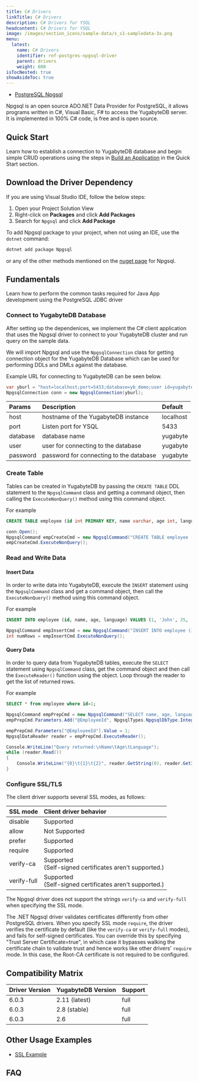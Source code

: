 ```yaml
---
title: C# Drivers
linkTitle: C# Drivers
description: C# Drivers for YSQL
headcontent: C# Drivers for YSQL
image: /images/section_icons/sample-data/s_s1-sampledata-3x.png
menu:
  latest:
    name: C# Drivers
    identifier: ref-postgres-npgsql-driver
    parent: drivers
    weight: 600
isTocNested: true
showAsideToc: true
---
```


<ul class="nav nav-tabs-alt nav-tabs-yb">

  <li >
    <a href="/latest/reference/drivers/csharp/postgres-npgsql-reference/" class="nav-link active">
      <i class="icon-postgres" aria-hidden="true"></i>
      PostgreSQL Npgsql
    </a>
  </li>

</ul>

Npgsql is an open source ADO.NET Data Provider for PostgreSQL, it allows programs written in C#, Visual Basic, F# to access the YugabyteDB server. It is implemented in 100% C# code, is free and is open source.

## Quick Start

Learn how to establish a connection to YugabyteDB database and begin simple CRUD operations using the steps in [Build an Application](/latest/quick-start/build-apps/csharp/ysql) in the Quick Start section.

## Download the Driver Dependency

If you are using Visual Studio IDE, follow the below steps:
1. Open your Project Solution View
1. Right-click on **Packages** and click **Add Packages**
1. Search for `Npgsql` and click **Add Package**

To add Npgsql package to your project, when not using an IDE, use the `dotnet` command:
```csharp
dotnet add package Npgsql 
``` 
or any of the other methods mentioned on the [nuget page](https://www.nuget.org/packages/Npgsql/) for Npgsql.

## Fundamentals

Learn how to perform the common tasks required for Java App development using the PostgreSQL JDBC driver

<!-- * [Connect to YugabyteDB Database](postgres-jdbc-fundamentals/#connect-to-yugabytedb-database)
* [Configure SSL/TLS](postgres-jdbc-fundamentals/#configure-ssl-tls)
* [Create Table](/postgres-jdbc-fundamentals/#create-table)
* [Read and Write Queries](/postgres-jdbc-fundamentals/#read-and-write-queries) -->

### Connect to YugabyteDB Database

After setting up the dependenices, we implement the C# client application that uses the Npgsql driver to connect to your YugabyteDB cluster and run query on the sample data.

We will import Npgsql and use the `NpgsqlConnection` class for getting connection object for the YugabyteDB Database which can be used for performing DDLs and DMLs against the database.

Example URL for connecting to YugabyteDB can be seen below.

```csharp
var yburl = "host=localhost;port=5433;database=yb_demo;user id=yugabyte;password="
NpgsqlConnection conn = new NpgsqlConnection(yburl);
```

| Params | Description | Default |
| :---------- | :---------- | :------ |
| host  | hostname of the YugabyteDB instance | localhost
| port |  Listen port for YSQL | 5433
| database | database name | yugabyte
| user | user for connecting to the database | yugabyte
| password | password for connecting to the database | yugabyte

### Create Table

Tables can be created in YugabyteDB by passing the `CREATE TABLE` DDL statement to the `NpgsqlCommand` class and getting a command object, then calling the `ExecuteNonQuery()` method using this command object.

For example

```sql
CREATE TABLE employee (id int PRIMARY KEY, name varchar, age int, language varchar)
```

```csharp
conn.Open();
NpgsqlCommand empCreateCmd = new NpgsqlCommand("CREATE TABLE employee (id int PRIMARY KEY, name varchar, age int, language varchar);", conn);
empCreateCmd.ExecuteNonQuery();
```

### Read and Write Data

#### Insert Data

In order to write data into YugabyteDB, execute the `INSERT` statement using the `NpgsqlCommand` class and get a command object, then call the `ExecuteNonQuery()` method using this command object.

For example

```sql
INSERT INTO employee (id, name, age, language) VALUES (1, 'John', 35, 'CSharp');
```

```csharp
NpgsqlCommand empInsertCmd = new NpgsqlCommand("INSERT INTO employee (id, name, age, language) VALUES (1, 'John', 35, 'CSharp');", conn);
int numRows = empInsertCmd.ExecuteNonQuery();
```

<!-- For inserting data using JDBC clients, it is always a good pratice to use `java.sql.PreparedStatemet` for executing `INSERT` statements.
```java
Connection conn = DriverManager.getConnection("jdbc:postgresql://localhost:5433/yugabyte","yugabyte", "yugabyte");
Statment stmt = conn.createStatement();
try {
  PreparedStatement pstmt = connection.prepareStatement("INSERT INTO employees (id, name, age, langugage) VALUES (?, ?, ?, ?)");
  pstmt.setInt(1, 1);
  pstmt.setString(2, "John");
  pstmt.setInt(3, 35);
  pstmt.setString(4, "Java");
  pstmt.execute();
} catch (SQLException e) {
  System.err.println(e.getMessage());
}
``` -->

#### Query Data

In order to query data from YugabyteDB tables, execute the `SELECT` statement using `NpgsqlCommand` class, get the command object and then call the `ExecuteReader()` function using the object. Loop through the reader to get the list of returned rows.

For example

```sql
SELECT * from employee where id=1;
```

```csharp
NpgsqlCommand empPrepCmd = new NpgsqlCommand("SELECT name, age, language FROM employee WHERE id = @EmployeeId", conn);
empPrepCmd.Parameters.Add("@EmployeeId", NpgsqlTypes.NpgsqlDbType.Integer);

empPrepCmd.Parameters["@EmployeeId"].Value = 1;
NpgsqlDataReader reader = empPrepCmd.ExecuteReader();

Console.WriteLine("Query returned:\nName\tAge\tLanguage"); 
while (reader.Read())
{
    Console.WriteLine("{0}\t{1}\t{2}", reader.GetString(0), reader.GetInt32(1), reader.GetString(2));
}
```

### Configure SSL/TLS

The client driver supports several SSL modes, as follows:

| SSL mode | Client driver behavior |
| :------- | :--------------------- |
| disable | Supported |
| allow | Not Supported |
| prefer | Supported |
| require | Supported  |
| verify-ca | Supported <br/> (Self-signed certificates aren't supported.) |
| verify-full | Supported <br/> (Self-signed certificates aren't supported.) |

The Npgsql driver does not support the strings `verify-ca` and `verify-full` when specifying the SSL mode.

The .NET Npgsql driver validates certificates differently from other PostgreSQL drivers. When you specify SSL mode `require`, the driver verifies the certificate by default (like the `verify-ca` or `verify-full` modes), and fails for self-signed certificates. You can override this by specifying "Trust Server Certificate=true", in which case it bypasses walking the certificate chain to validate trust and hence works like other drivers' `require` mode. In this case, the Root-CA certificate is not required to be configured.

## Compatibility Matrix

| Driver Version | YugabyteDB Version | Support |
| :------------- | :----------------- | :------ |
| 6.0.3 | 2.11 (latest) | full
| 6.0.3 |  2.8 (stable) | full
| 6.0.3 | 2.6 | full

## Other Usage Examples

- [SSL Example](latest/quick-start/build-apps/csharp/ysql/#create-a-sample-c-application-with-ssl)

## FAQ